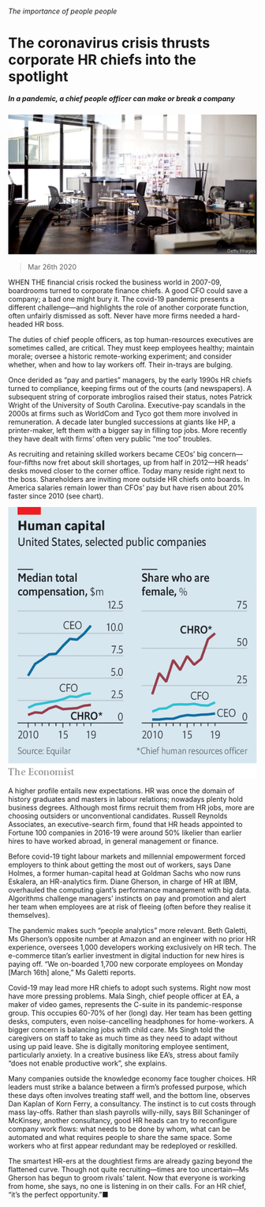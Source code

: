 ###### The importance of people people

# The coronavirus crisis thrusts corporate HR chiefs into the spotlight 

##### In a pandemic, a chief people officer can make or break a company 

![image](images/20200328_WBP501_0.jpg) 

> Mar 26th 2020 

WHEN THE financial crisis rocked the business world in 2007-09, boardrooms turned to corporate finance chiefs. A good CFO could save a company; a bad one might bury it. The covid-19 pandemic presents a different challenge—and highlights the role of another corporate function, often unfairly dismissed as soft. Never have more firms needed a hard-headed HR boss.

The duties of chief people officers, as top human-resources executives are sometimes called, are critical. They must keep employees healthy; maintain morale; oversee a historic remote-working experiment; and consider whether, when and how to lay workers off. Their in-trays are bulging.


Once derided as “pay and parties” managers, by the early 1990s HR chiefs turned to compliance, keeping firms out of the courts (and newspapers). A subsequent string of corporate imbroglios raised their status, notes Patrick Wright of the University of South Carolina. Executive-pay scandals in the 2000s at firms such as WorldCom and Tyco got them more involved in remuneration. A decade later bungled successions at giants like HP, a printer-maker, left them with a bigger say in filling top jobs. More recently they have dealt with firms’ often very public “me too” troubles.

As recruiting and retaining skilled workers became CEOs’ big concern—four-fifths now fret about skill shortages, up from half in 2012—HR heads’ desks moved closer to the corner office. Today many reside right next to the boss. Shareholders are inviting more outside HR chiefs onto boards. In America salaries remain lower than CFOs’ pay but have risen about 20% faster since 2010 (see chart).

![image](images/20200328_WBC877.png) 


A higher profile entails new expectations. HR was once the domain of history graduates and masters in labour relations; nowadays plenty hold business degrees. Although most firms recruit them from HR jobs, more are choosing outsiders or unconventional candidates. Russell Reynolds Associates, an executive-search firm, found that HR heads appointed to Fortune 100 companies in 2016-19 were around 50% likelier than earlier hires to have worked abroad, in general management or finance.

Before covid-19 tight labour markets and millennial empowerment forced employers to think about getting the most out of workers, says Dane Holmes, a former human-capital head at Goldman Sachs who now runs Eskalera, an HR-analytics firm. Diane Gherson, in charge of HR at IBM, overhauled the computing giant’s performance management with big data. Algorithms challenge managers’ instincts on pay and promotion and alert her team when employees are at risk of fleeing (often before they realise it themselves).

The pandemic makes such “people analytics” more relevant. Beth Galetti, Ms Gherson’s opposite number at Amazon and an engineer with no prior HR experience, oversees 1,000 developers working exclusively on HR tech. The e-commerce titan’s earlier investment in digital induction for new hires is paying off. “We on-boarded 1,700 new corporate employees on Monday [March 16th] alone,” Ms Galetti reports.

Covid-19 may lead more HR chiefs to adopt such systems. Right now most have more pressing problems. Mala Singh, chief people officer at EA, a maker of video games, represents the C-suite in its pandemic-response group. This occupies 60-70% of her (long) day. Her team has been getting desks, computers, even noise-cancelling headphones for home-workers. A bigger concern is balancing jobs with child care. Ms Singh told the caregivers on staff to take as much time as they need to adapt without using up paid leave. She is digitally monitoring employee sentiment, particularly anxiety. In a creative business like EA’s, stress about family “does not enable productive work”, she explains.

Many companies outside the knowledge economy face tougher choices. HR leaders must strike a balance between a firm’s professed purpose, which these days often involves treating staff well, and the bottom line, observes Dan Kaplan of Korn Ferry, a consultancy. The instinct is to cut costs through mass lay-offs. Rather than slash payrolls willy-nilly, says Bill Schaninger of McKinsey, another consultancy, good HR heads can try to reconfigure company work flows: what needs to be done by whom, what can be automated and what requires people to share the same space. Some workers who at first appear redundant may be redeployed or reskilled.

The smartest HR-ers at the doughtiest firms are already gazing beyond the flattened curve. Though not quite recruiting—times are too uncertain—Ms Gherson has begun to groom rivals’ talent. Now that everyone is working from home, she says, no one is listening in on their calls. For an HR chief, “it’s the perfect opportunity.”■

